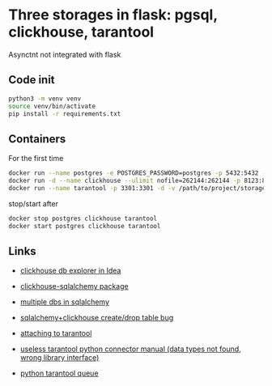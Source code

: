 # Three storages in flask: pgsql, clickhouse, tarantool

Asynctnt not integrated with flask

## Code init
```bash
python3 -m venv venv
source venv/bin/activate
pip install -r requirements.txt
```
## Containers
For the first time
```bash
docker run --name postgres -e POSTGRES_PASSWORD=postgres -p 5432:5432 -d postgres
docker run -d --name clickhouse --ulimit nofile=262144:262144 -p 8123:8123 yandex/clickhouse-server
docker run --name tarantool -p 3301:3301 -d -v /path/to/project/storages_flask:/opt/tarantool tarantool/tarantool tarantool /opt/tarantool/tnt_conf.lua
```
stop/start after
```bash
docker stop postgres clickhouse tarantool
docker start postgres clickhouse tarantool
```

## Links
- [clickhouse db explorer in Idea](https://blog.magazov.com/clickhouse-intellij-idea/) 

- [clickhouse-sqlalchemy package](https://github.com/xzkostyan/clickhouse-sqlalchemy) 

- [multiple dbs in sqlalchemy](https://flask-appbuilder.readthedocs.io/en/latest/multipledbs.html) 

- [sqlalchemy+clickhouse create/drop table bug](https://github.com/xzkostyan/clickhouse-sqlalchemy/issues/22)
  
- [attaching to tarantool](https://www.tarantool.io/ru/doc/2.1/book/getting_started/using_docker/#attaching-to-tarantool)

- [useless tarantool python connector manual (data types not found, wrong library interface)](https://tarantool-python.readthedocs.io/en/latest/quick-start.en.html)

- [python tarantool queue](https://github.com/tarantool/queue-python)